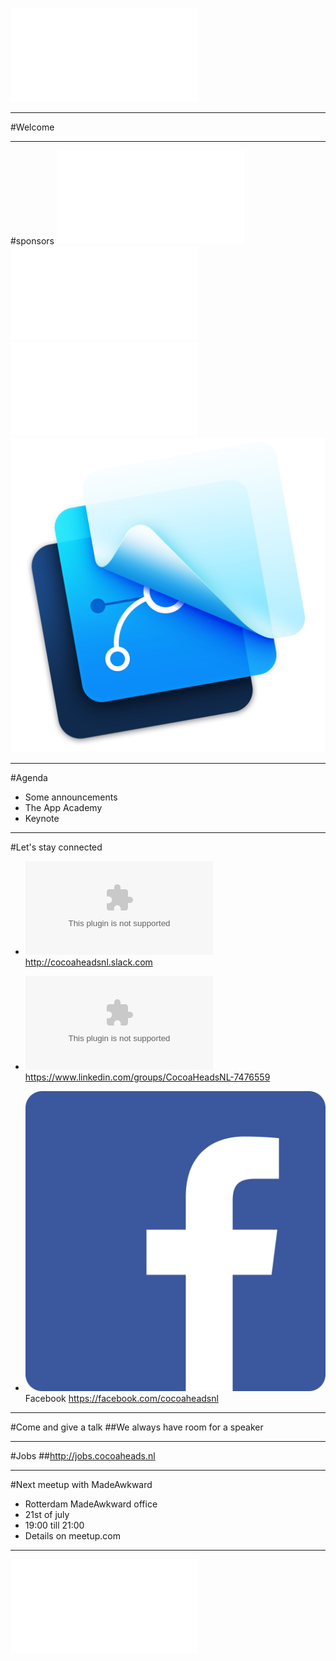 ![fit](../../Logos/CocoaHeadsNL.pdf)

---

#Welcome

---

#sponsors
![inline fit](../../Logos/AppAcademy_logo.pdf)
![inline fit left](../../Logos/egeniq.pdf) ![inline fit right](../../Logos/xebia.pdf)![inline fit right](../../Logos/framerstudio.png)

---

#Agenda
- Some announcements
- The App Academy
- Keynote

---

#Let's stay connected
- ![inline](../../Logos/slack_cmyk.eps)
http://cocoaheadsnl.slack.com

- ![inline](../../Logos/LinkedIn_logo.eps)
https://www.linkedin.com/groups/CocoaHeadsNL-7476559

- ![inline](../../Logos/Facebook_logo.png) Facebook
https://facebook.com/cocoaheadsnl

---

#Come and give a talk
##We always have room for a speaker

---

#Jobs
##http://jobs.cocoaheads.nl

---

#Next meetup with MadeAwkward
- Rotterdam MadeAwkward office
- 21st of july
- 19:00 till 21:00
- Details on meetup.com

---

![fit](../../Logos/CocoaHeadsNL.pdf)
